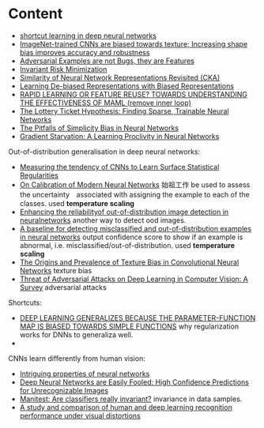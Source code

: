 # Content
- [shortcut learning in deep neural networks](https://github.com/YHJYH/Machine_Learning/blob/main/projects/Master_Thesis/papers/shortcut_learning_in_deep_NN.md#shortcut-learning-in-deep-neural-networks)
- [ImageNet-trained CNNs are biased towards texture; Increasing shape bias improves accuracy and robustness](https://github.com/YHJYH/Machine_Learning/blob/main/projects/Master_Thesis/papers/bias_towards_texture.md#imagenet-trained-cnns-are-biased-towards-texture-increasing-shape-bias-improves-accuracy-and-robustness)
- [Adversarial Examples are not Bugs, they are Features](https://github.com/YHJYH/Machine_Learning/blob/main/projects/Master_Thesis/papers/adversarial_examples_are_features.md#adversarial-examples-are-not-bugs-they-are-features)
- [Invariant Risk Minimization](https://github.com/YHJYH/Machine_Learning/blob/main/projects/Master_Thesis/papers/IRM.md#invariant-risk-minimization)
- [Similarity of Neural Network Representations Revisited (CKA)](https://github.com/YHJYH/Machine_Learning/blob/main/projects/Master_Thesis/papers/similarity_of_NN_CKA.md#similarity-of-neural-network-representations-revisited)
- [Learning De-biased Representations with Biased Representations](https://github.com/YHJYH/Machine_Learning/blob/main/projects/Master_Thesis/papers/learn_debias.md#learning-de-biased-representations-with-biased-representations)
- [RAPID LEARNING OR FEATURE REUSE? TOWARDS UNDERSTANDING THE EFFECTIVENESS OF MAML (remove inner loop)](https://github.com/YHJYH/Machine_Learning/blob/main/projects/Master_Thesis/papers/remove_inner_loop.md#rapid-learning-or-feature-reuse-towards-understanding-the-effectiveness-of-maml)
- [The Lottery Ticket Hypothesis: Finding Sparse, Trainable Neural Networks](https://github.com/YHJYH/Machine_Learning/blob/main/projects/Master_Thesis/papers/lottery_ticket.md#the-lottery-ticket-hypothesis-finding-sparse-trainable-neural-networks)
- [The Pitfalls of Simplicity Bias in Neural Networks](https://github.com/YHJYH/Machine_Learning/blob/main/projects/Master_Thesis/papers/pitfall.md#the-pitfalls-of-simplicity-bias-in-neural-networks)
- [Gradient Starvation: A Learning Proclivity in Neural Networks](https://github.com/YHJYH/Machine_Learning/blob/main/projects/Master_Thesis/papers/gradient_starvation.md#gradient-starvation-a-learning-proclivity-in-neural-networks)


Out-of-distribution generalisation in deep neural networks:
- [Measuring the tendency of CNNs to Learn Surface Statistical Regularities](https://github.com/YHJYH/Machine_Learning/blob/main/projects/Master_Thesis/papers/Surface_Statistical_Regularities.md#measuring-the-tendency-of-cnns-to-learn-surface-statistical-regularities) 
- [On Calibration of Modern Neural Networks](https://github.com/YHJYH/Machine_Learning/blob/main/projects/Master_Thesis/papers/temp_scaling.md#on-calibration-of-modern-neural-networks) 始祖工作 be used to assess the uncertainty　associated with assigning the example to each of the classes. used **temperature scaling**
- [Enhancing the reliabilityof out-of-distribution image detection in neuralnetworks](https://github.com/YHJYH/Machine_Learning/blob/main/projects/Master_Thesis/papers/ODIN.md#enhancing-the-reliability-of-out-of-distribution-image-detection-in-neural-networks) another way to detect ood images.
- [A baseline for detecting misclassified and out-of-distribution examples in neural networks](https://github.com/YHJYH/Machine_Learning/blob/main/projects/Master_Thesis/papers/miclassied_or_ood.md#a-baseline-for-detecting-misclassified-and-out-of-distribution-examples-in-neural-networks) output confidence score to show if an example is abnormal, i.e. misclassified/out-of-distribution. used **temperature scaling**
- [The Origins and Prevalence of Texture Bias in Convolutional Neural Networks](https://github.com/YHJYH/Machine_Learning/blob/main/projects/Master_Thesis/papers/texture_bias.md#the-origins-and-prevalence-of-texture-bias-in-convolutional-neural-networks) texture bias
- [Threat of Adversarial Attacks on Deep Learning in Computer Vision: A Survey](https://github.com/YHJYH/Machine_Learning/blob/main/projects/Master_Thesis/papers/adversarial_attacks_survey.md#threat-of-adversarial-attacks-on-deep-learning-in-computer-vision-a-survey) adversarial attacks


Shortcuts:
- [DEEP LEARNING GENERALIZES BECAUSE THE PARAMETER-FUNCTION MAP IS BIASED TOWARDS SIMPLE FUNCTIONS](https://github.com/YHJYH/Machine_Learning/blob/main/projects/Master_Thesis/papers/PARAMETER_FUNCTION_MAP_IS_BIASED_TOWARDS_SIMPLE_FUNCTIONS.md#deep-learning-generalizes-because-the-parameter-function-map-is-biased-towards-simple-functions) why regularization works for DNNs to generaliza well.
- 


CNNs learn differently from human vision:
- [Intriguing properties of neural networks](https://github.com/YHJYH/Machine_Learning/blob/main/projects/Master_Thesis/papers/Intriguing_properties_of_NN.md#intriguing-properties-of-neural-networks)
- [Deep Neural Networks are Easily Fooled: High Confidence Predictions for Unrecognizable Images](https://github.com/YHJYH/Machine_Learning/blob/main/projects/Master_Thesis/papers/Deep_NNs_are_Easily_Fooled.md#deep-neural-networks-are-easily-fooled-high-confidence-predictions-for-unrecognizable-images)
- [Manitest: Are classifiers really invariant?](https://github.com/YHJYH/Machine_Learning/blob/main/projects/Master_Thesis/papers/manitest.md#manitest-are-classifiers-really-invariant) invariance in data samples.
- [A study and comparison of human and deep learning recognition performance under visual distortions]()
